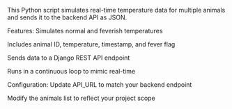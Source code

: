 This Python script simulates real-time temperature data for multiple animals and sends it to the backend API as JSON.

Features:
Simulates normal and feverish temperatures

Includes animal ID, temperature, timestamp, and fever flag

Sends data to a Django REST API endpoint

Runs in a continuous loop to mimic real-time 

 Configuration:
Update API_URL to match your backend endpoint

Modify the animals list to reflect your project scope